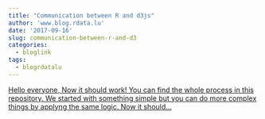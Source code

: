 ```yaml
---
title: "Communication between R and d3js"
author: 'www.blog.rdata.lu'
date: '2017-09-16'
slug: communication-between-r-and-d3
categories:
  - bloglink
tags:
  - blogrdatalu
---
```


[Hello everyone, Now it should work! You can find the whole process in this repository. We started with something simple but you can do more complex things by applyng the same logic. Now it should...<click to read more>](http://www.blog.rdata.lu/post/2017-09-16-communication-between-r-and-d3js/)

